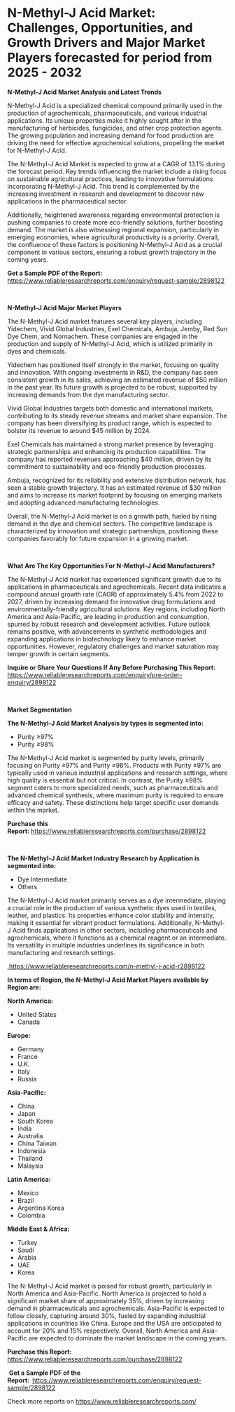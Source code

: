 <p><h1>N-Methyl-J Acid Market: Challenges, Opportunities, and Growth Drivers and Major Market Players forecasted for period from 2025 - 2032</h1></p><p><strong>N-Methyl-J Acid Market Analysis and Latest Trends</strong></p>
<p><p>N-Methyl-J Acid is a specialized chemical compound primarily used in the production of agrochemicals, pharmaceuticals, and various industrial applications. Its unique properties make it highly sought after in the manufacturing of herbicides, fungicides, and other crop protection agents. The growing population and increasing demand for food production are driving the need for effective agrochemical solutions, propelling the market for N-Methyl-J Acid.</p><p>The N-Methyl-J Acid Market is expected to grow at a CAGR of 13.1% during the forecast period. Key trends influencing the market include a rising focus on sustainable agricultural practices, leading to innovative formulations incorporating N-Methyl-J Acid. This trend is complemented by the increasing investment in research and development to discover new applications in the pharmaceutical sector.</p><p>Additionally, heightened awareness regarding environmental protection is pushing companies to create more eco-friendly solutions, further boosting demand. The market is also witnessing regional expansion, particularly in emerging economies, where agricultural productivity is a priority. Overall, the confluence of these factors is positioning N-Methyl-J Acid as a crucial component in various sectors, ensuring a robust growth trajectory in the coming years.</p></p>
<p><strong>Get a Sample PDF of the Report:&nbsp;</strong> <a href="https://www.reliableresearchreports.com/enquiry/request-sample/2898122?utm_campaign=2273&utm_medium=2&utm_source=Github&utm_content=ia&utm_term=15032025&utm_id=n-methyl-j-acid">https://www.reliableresearchreports.com/enquiry/request-sample/2898122</a></p>
<p>&nbsp;</p>
<p><strong>N-Methyl-J Acid Major Market Players</strong></p>
<p><p>The N-Methyl-J Acid market features several key players, including Yidechem, Vivid Global Industries, Exel Chemicals, Ambuja, Jemby, Red Sun Dye Chem, and Nornachem. These companies are engaged in the production and supply of N-Methyl-J Acid, which is utilized primarily in dyes and chemicals.</p><p>Yidechem has positioned itself strongly in the market, focusing on quality and innovation. With ongoing investments in R&D, the company has seen consistent growth in its sales, achieving an estimated revenue of $50 million in the past year. Its future growth is projected to be robust, supported by increasing demands from the dye manufacturing sector.</p><p>Vivid Global Industries targets both domestic and international markets, contributing to its steady revenue streams and market share expansion. The company has been diversifying its product range, which is expected to bolster its revenue to around $45 million by 2024.</p><p>Exel Chemicals has maintained a strong market presence by leveraging strategic partnerships and enhancing its production capabilities. The company has reported revenues approaching $40 million, driven by its commitment to sustainability and eco-friendly production processes.</p><p>Ambuja, recognized for its reliability and extensive distribution network, has seen a stable growth trajectory. It has an estimated revenue of $30 million and aims to increase its market footprint by focusing on emerging markets and adopting advanced manufacturing technologies.</p><p>Overall, the N-Methyl-J Acid market is on a growth path, fueled by rising demand in the dye and chemical sectors. The competitive landscape is characterized by innovation and strategic partnerships, positioning these companies favorably for future expansion in a growing market.</p></p>
<p>&nbsp;</p>
<p><strong>What Are The Key Opportunities For N-Methyl-J Acid Manufacturers?</strong></p>
<p><p>The N-Methyl-J Acid market has experienced significant growth due to its applications in pharmaceuticals and agrochemicals. Recent data indicates a compound annual growth rate (CAGR) of approximately 5.4% from 2022 to 2027, driven by increasing demand for innovative drug formulations and environmentally-friendly agricultural solutions. Key regions, including North America and Asia-Pacific, are leading in production and consumption, spurred by robust research and development activities. Future outlook remains positive, with advancements in synthetic methodologies and expanding applications in biotechnology likely to enhance market opportunities. However, regulatory challenges and market saturation may temper growth in certain segments.</p></p>
<p><strong>Inquire or Share Your Questions If Any Before Purchasing This Report:</strong> <a href="https://www.reliableresearchreports.com/enquiry/pre-order-enquiry/2898122?utm_campaign=2273&utm_medium=2&utm_source=Github&utm_content=ia&utm_term=15032025&utm_id=n-methyl-j-acid">https://www.reliableresearchreports.com/enquiry/pre-order-enquiry/2898122</a></p>
<p>&nbsp;</p>
<p><strong>Market Segmentation</strong></p>
<p><strong>The N-Methyl-J Acid Market Analysis by types is segmented into:</strong></p>
<p><ul><li>Purity ≥97%</li><li>Purity ≥98%</li></ul></p>
<p><p>The N-Methyl-J Acid market is segmented by purity levels, primarily focusing on Purity ≥97% and Purity ≥98%. Products with Purity ≥97% are typically used in various industrial applications and research settings, where high quality is essential but not critical. In contrast, the Purity ≥98% segment caters to more specialized needs, such as pharmaceuticals and advanced chemical synthesis, where maximum purity is required to ensure efficacy and safety. These distinctions help target specific user demands within the market.</p></p>
<p><strong>Purchase this Report:&nbsp;</strong><a href="https://www.reliableresearchreports.com/purchase/2898122?utm_campaign=2273&utm_medium=2&utm_source=Github&utm_content=ia&utm_term=15032025&utm_id=n-methyl-j-acid">https://www.reliableresearchreports.com/purchase/2898122</a></p>
<p>&nbsp;</p>
<p><strong>The N-Methyl-J Acid Market Industry Research by Application is segmented into:</strong></p>
<p><ul><li>Dye Intermediate</li><li>Others</li></ul></p>
<p><p>The N-Methyl-J Acid market primarily serves as a dye intermediate, playing a crucial role in the production of various synthetic dyes used in textiles, leather, and plastics. Its properties enhance color stability and intensity, making it essential for vibrant product formulations. Additionally, N-Methyl-J Acid finds applications in other sectors, including pharmaceuticals and agrochemicals, where it functions as a chemical reagent or an intermediate. Its versatility in multiple industries underlines its significance in both manufacturing and research settings.</p></p>
<p><a href="https://www.reliableresearchreports.com/n-methyl-j-acid-r2898122?utm_campaign=2273&utm_medium=2&utm_source=Github&utm_content=ia&utm_term=15032025&utm_id=n-methyl-j-acid">&nbsp;https://www.reliableresearchreports.com/n-methyl-j-acid-r2898122</a></p>
<p><strong>In terms of Region, the N-Methyl-J Acid Market Players available by Region are:</strong></p>
<p>
    <p> <strong> North America: </strong>
        <ul>
            <li>United States</li>
            <li>Canada</li>
        </ul>
        </p> 
    <p> <strong> Europe: </strong>
        <ul>
            <li>Germany</li>
            <li>France</li>
            <li>U.K.</li>
            <li>Italy</li>
            <li>Russia</li>
        </ul>
        </p> 
    <p> <strong> Asia-Pacific: </strong>
        <ul>
            <li>China</li>
            <li>Japan</li>
            <li>South Korea</li>
            <li>India</li>
            <li>Australia</li>
            <li>China Taiwan</li>
            <li>Indonesia</li>
            <li>Thailand</li>
            <li>Malaysia</li>
        </ul>
        </p> 
    <p> <strong> Latin America: </strong>
        <ul>
            <li>Mexico</li>
            <li>Brazil</li>
            <li>Argentina Korea</li>
            <li>Colombia</li>
        </ul>
        </p> 
    <p> <strong> Middle East & Africa: </strong>
        <ul>
            <li>Turkey</li>
            <li>Saudi</li>
            <li>Arabia</li>
            <li>UAE</li>
            <li>Korea</li>
        </ul>
    </p>
    </p>
<p><p>The N-Methyl-J Acid market is poised for robust growth, particularly in North America and Asia-Pacific. North America is projected to hold a significant market share of approximately 35%, driven by increasing demand in pharmaceuticals and agrochemicals. Asia-Pacific is expected to follow closely, capturing around 30%, fueled by expanding industrial applications in countries like China. Europe and the USA are anticipated to account for 20% and 15% respectively. Overall, North America and Asia-Pacific are expected to dominate the market landscape in the coming years.</p></p>
<p><strong>Purchase this Report: </strong><a href="https://www.reliableresearchreports.com/purchase/2898122?utm_campaign=2273&utm_medium=2&utm_source=Github&utm_content=ia&utm_term=15032025&utm_id=n-methyl-j-acid">https://www.reliableresearchreports.com/purchase/2898122</a></p>
<p>&nbsp;<strong>Get a Sample PDF of the Report:&nbsp;&nbsp;</strong><a href="https://www.reliableresearchreports.com/enquiry/request-sample/2898122?utm_campaign=2273&utm_medium=2&utm_source=Github&utm_content=ia&utm_term=15032025&utm_id=n-methyl-j-acid">https://www.reliableresearchreports.com/enquiry/request-sample/2898122</a></p>
<p><strong></strong></p>
<p>Check more reports on <a href="https://www.reliableresearchreports.com/?utm_campaign=2273&utm_medium=2&utm_source=Github&utm_content=ia&utm_term=15032025&utm_id=n-methyl-j-acid">https://www.reliableresearchreports.com/</a></p>